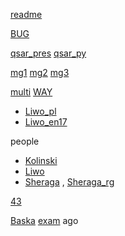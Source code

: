 [readme](https://github.com/agamat/agamat.github.io/edit/master/README.md)


[BUG](https://katalog-bug.ug.edu.pl/discovery/search?query=any,contains,UNRES&tab=Everything&search_scope=MyInst_and_CI&vid=48FAR_UGD:48UGD&facet=location_code,include,8343%E2%80%9341448891340008343%E2%80%9390028&offset=0)


[qsar_pres](https://docs.google.com/presentation/d/1JPs78G7_0VDCpoK7XuSAQvZTnodW2NR5_YmZE83cFaY/edit?usp=sharing)
[qsar_py](https://drive.google.com/file/d/1JIpQODD9TyBzHp6J1b91J7HBsvhjnXqf/view?usp=sharing)


[mg1](https://docs.google.com/presentation/d/16SOQc-XhzFw5F2Yt_NGD9b1EUtvsBxOO37q4g5k7kak/edit?usp=sharing)
[mg2](https://docs.google.com/presentation/d/17tHPZMO3ifiHgIFUx_Xp4Da5V5DPMq7BR7ASNB-of9g/edit?usp=sharing)
[mg3](https://docs.google.com/presentation/d/1NFaneBN0-V6HP16aCKHp70-hUWEtYqZoZ_PJiPlLutk/edit?usp=sharing)

[multi](https://github.com/agamat/multitorsion/)  [WAY](https://github.com/agamat/way/)  
- [Liwo_pl](https://youtu.be/9MR7xAUzQgA?t=30)
- [Liwo_en17](https://youtu.be/Fdnn-y16068?t=1)

people
- [Kolinski](https://scholar.google.ae/citations?user=N3LYajoAAAAJ&hl=it)
- [Liwo](https://scholar.google.pl/citations?hl=en&user=BmvoJrMAAAAJ&view_op=list_works&sortby=pubdate)
- [Sheraga](https://www.annualreviews.org/docserver/fulltext/biophys/40/1/annurev-biophys-042910-155334.pdf?expires=1756974244&id=id&accname=guest&checksum=5341BEC232793A05AD98584D46D2E5E2) , [Sheraga_rg](https://www.researchgate.net/scientific-contributions/Harold-A-Scheraga-39856736)

[43](https://github.com/agamat/43)

[Baska](https://youtu.be/qKrTaNHGiKU?t=68) [exam](https://youtu.be/MmtbHRsySZg?t=45) ago

